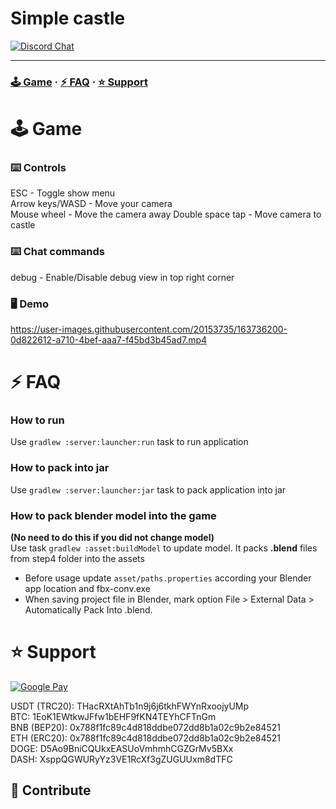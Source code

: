 Simple castle
=====
[![Discord Chat](https://img.shields.io/discord/976981768387309638?logo=discord&style=flat-square)](https://discord.gg/4B9Gg5eUU9)

-----
### [:joystick: Game](#Game) · [:zap: FAQ](#FAQ) · [:star: Support](#Support)


:joystick: Game
======
### :keyboard: Controls
ESC - Toggle show menu  
Arrow keys/WASD - Move your camera  
Mouse wheel - Move the camera away
Double space tap - Move camera to castle

### :keyboard: Chat commands
debug - Enable/Disable debug view in top right corner  

### :desktop_computer: Demo
https://user-images.githubusercontent.com/20153735/163736200-0d822612-a710-4bef-aaa7-f45bd3b45ad7.mp4

:zap: FAQ
=====
### How to run
Use `gradlew :server:launcher:run` task to run application

### How to pack into jar
Use `gradlew :server:launcher:jar` task to pack application into jar

### How to pack blender model into the game
**(No need to do this if you did not change model)**  
Use task `gradlew :asset:buildModel` to update model. It packs **.blend** files from step4 folder into the assets  
* Before usage update `asset/paths.properties` according your Blender app location and fbx-conv.exe  
* When saving project file in Blender, mark option File > External Data > Automatically Pack Into .blend.

:star: Support
======
[![Google Pay](https://img.shields.io/badge/G%20pay-2875E3?logo=googlepay&style=flat-square)](https://send.monobank.ua/jar/8DWtnAx9m8)

USDT (TRC20): THacRXtAhTb1n9j6j6tkhFWYnRxoojyUMp  
BTC: 1EoK1EWtkwJFfw1bEHF9fKN4TEYhCFTnGm  
BNB (BEP20): 0x788f1fc89c4d818ddbe072dd8b1a02c9b2e84521  
ETH (ERC20): 0x788f1fc89c4d818ddbe072dd8b1a02c9b2e84521  
DOGE: D5Ao9BniCQUkxEASUoVmhmhCGZGrMv5BXx  
DASH: XsppQGWURyYz3VE1RcXf3gZUGUUxm8dTFC

## :handshake: Contribute